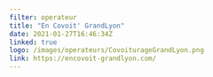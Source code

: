 ```yaml
---
filter: operateur
title: "En Covoit' GrandLyon"
date: 2021-01-27T16:46:34Z
linked: true
logo: /images/operateurs/CovoiturageGrandLyon.png
link: https://encovoit-grandlyon.com/
---
```

